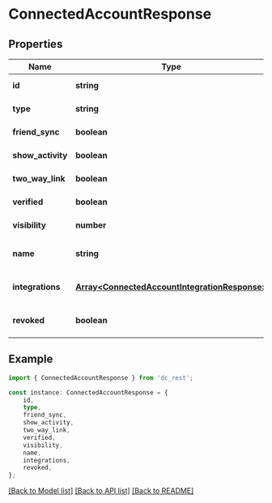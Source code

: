 # ConnectedAccountResponse


## Properties

Name | Type | Description | Notes
------------ | ------------- | ------------- | -------------
**id** | **string** |  | [default to undefined]
**type** | **string** |  | [default to undefined]
**friend_sync** | **boolean** |  | [default to undefined]
**show_activity** | **boolean** |  | [default to undefined]
**two_way_link** | **boolean** |  | [default to undefined]
**verified** | **boolean** |  | [default to undefined]
**visibility** | **number** |  | [default to undefined]
**name** | **string** |  | [optional] [default to undefined]
**integrations** | [**Array&lt;ConnectedAccountIntegrationResponse&gt;**](ConnectedAccountIntegrationResponse.md) |  | [optional] [default to undefined]
**revoked** | **boolean** |  | [optional] [default to undefined]

## Example

```typescript
import { ConnectedAccountResponse } from 'dc_rest';

const instance: ConnectedAccountResponse = {
    id,
    type,
    friend_sync,
    show_activity,
    two_way_link,
    verified,
    visibility,
    name,
    integrations,
    revoked,
};
```

[[Back to Model list]](../README.md#documentation-for-models) [[Back to API list]](../README.md#documentation-for-api-endpoints) [[Back to README]](../README.md)
